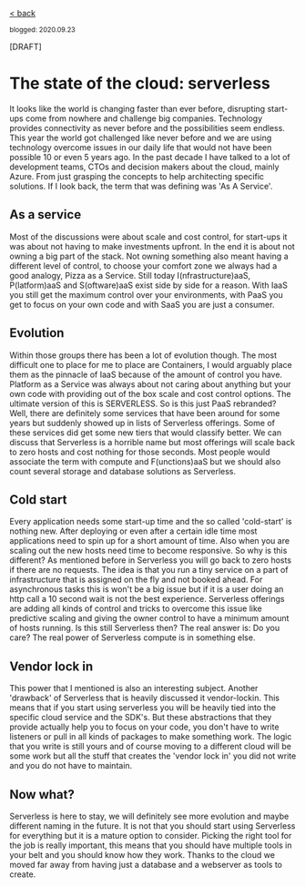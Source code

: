 [< back](index)

<sub>blogged: 2020.09.23</sub>

[DRAFT]

# The state of the cloud: serverless


It looks like the world is changing faster than ever before, disrupting start-ups come from nowhere and challenge big companies. Technology provides connectivity as never before and the possibilities seem endless. This year the world got challenged like never before and we are using technology overcome issues in our daily life that would not have been possible 10 or even 5 years ago. In the past decade I have talked to a lot of development teams, CTOs and decision makers about the cloud, mainly Azure. From just grasping the concepts to help architecting specific solutions. If I look back, the term that was defining was 'As A Service'. 

## As a service

Most of the discussions were about scale and cost control, for start-ups it was about not having to make investments upfront. In the end it is about not owning a big part of the stack. Not owning something also meant having a different level of control, to choose your comfort zone we always had a good analogy, Pizza as a Service. Still today I(nfrastructure)aaS, P(latform)aaS and S(oftware)aaS exist side by side for a reason. With IaaS you still get the maximum control over your environments, with PaaS you get to focus on your own code and with SaaS you are just a consumer.

## Evolution
 Within those groups there has been a lot of evolution though. The most difficult one to place for me to place are Containers, I would arguably place them as the pinnacle of IaaS because of the amount of control you have. Platform as a Service was always about not caring about anything but your own code with providing out of the box scale and cost control options. The ultimate version of this is SERVERLESS. So is this just PaaS rebranded? Well, there are definitely some services that have been around for some years but suddenly showed up in lists of Serverless offerings. Some of these services did get some new tiers that would classify better. We can discuss that Serverless is a horrible name but most offerings will scale back to zero hosts and cost nothing for those seconds. Most people would associate the term with compute and F(unctions)aaS but we should also count several storage and database solutions as Serverless.

## Cold start

Every application needs some start-up time and the so called 'cold-start' is nothing new. After deploying or even after a certain idle time most applications need to spin up for a short amount of time. Also when you are scaling out the new hosts need time to become responsive. So why is this different? As mentioned before in Serverless you will go back to zero hosts if there are no requests. The idea is that you run a tiny service on a part of infrastructure that is assigned on the fly and not booked ahead. For asynchronous tasks this is won't be a big issue but if it is a user doing an http call a 10 second wait is not the best experience. Serverless offerings are adding all kinds of control and tricks to overcome this issue like predictive scaling and giving the owner control to have a minimum amount of hosts running. Is this still Serverless then? The real answer is: Do you care? The real power of Serverless compute is in something else.

## Vendor lock in

This power that I mentioned is also an interesting subject. Another 'drawback' of Serverless that is heavily discussed it vendor-lockin. This means that if you start using serverless you will be heavily tied into the specific cloud service and the SDK's. But these abstractions that they provide actually help you to focus on your code, you don't have to write listeners or pull in all kinds of packages to make something work. The logic that you write is still yours and of course moving to a different cloud will be some work but all the stuff that creates the 'vendor lock in' you did not write and you do not have to maintain.

## Now what?

Serverless is here to stay, we will definitely see more evolution and maybe different naming in the future. It is not that you should start using Serverless for everything but it is a mature option to consider. Picking the right tool for the job is really important, this means that you should have multiple tools in your belt and you should know how they work. Thanks to the cloud we moved far away from having just a database and a webserver as tools to create.
